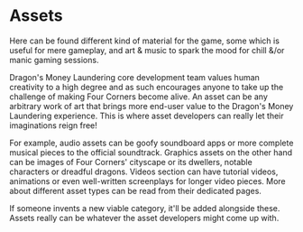 # Assets

Here can be found different kind of material for the game, some which is useful for mere gameplay, and art & music to spark the mood for chill &/or manic gaming sessions. 

Dragon's Money Laundering core development team values human creativity to a high degree and as such encourages anyone to take up the challenge of making Four Corners become alive. An asset can be any arbitrary work of art that brings more end-user value to the Dragon's Money Laundering experience. This is where asset developers can really let their imaginations reign free!

For example, audio assets can be goofy soundboard apps or more complete musical pieces to the official soundtrack. Graphics assets on the other hand can be images of Four Corners' cityscape or its dwellers, notable characters or dreadful dragons. Videos section can have tutorial videos, animations or even well-written screenplays for longer video pieces. More about different asset types can be read from their dedicated pages.

If someone invents a new viable category, it'll be added alongside these. Assets really can be whatever the asset developers might come up with.
